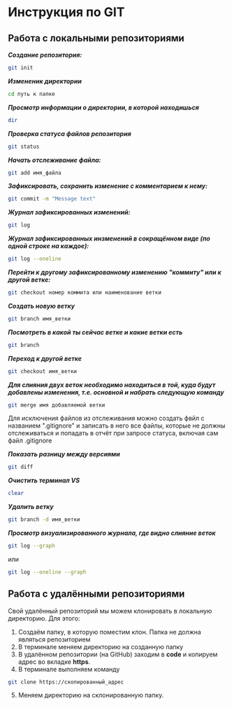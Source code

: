 # Инструкция по GIT
## Работа с локальными репозиториями
***Создание репозитория:***
```sh
git init
```
***Измененик директории***
```sh
cd путь к папке
```
***Просмотр информации о директории, в которой находишься***
```sh
dir
```
***Проверка статуса файлов репозитория***
```sh
git status
```
***Начать отслеживание файла:***
```sh
git add имя_файла
```
***Зафиксировать, сохранить изменение с комментарием к нему:***
```sh
git commit -m "Message text"
```
***Журнал зафиксированных изменений:***
```sh
git log
```
***Журнал зафиксированных инзменений в сокращённом виде (по одной строке на каждое):***
```sh
git log --oneline
```
***Перейти к другому зафиксированному изменению "коммиту" или к другой ветке:***
```sh
git checkout номер коммита или наименование ветки
```
***Создать новую ветку***  
```sh
git branch имя_ветки 
```
***Посмотреть в какой ты сейчас ветке и какие ветки есть***
```sh
git branch
```  
***Переход к другой ветке***  
```sh
git checkout имя_ветки
```
***Для слияния двух веток необходимо находиться в той, куда будут добавлены изменения, т.е. основной и набрать следующую команду***
```sh
git merge имя добавляемой ветки
```
Для исключения файлов из отслеживания можно создать фвйл с названием ".gitignore" и записать в него все файлы, которые не должны отслеживаться и попадать в отчёт при запросе статуса, включая сам файл .gitignore

***Показать разницу между версиями***
```sh
git diff
```
***Очистить терминал VS***
```sh
clear
``` 
***Удалить ветку***
```sh
git branch -d имя_ветки
```
***Просмотр визуализированного журнала, где видно слияние веток***
```sh
git log --graph
```
или
```sh
git log --oneline --graph
```
## Работа с удалёнными репозиториями
Свой удалённый репозиторий мы можем клонировать в локальную директорию. Для этого:  
1. Создаём папку, в которую поместим клон. Папка не должна являться репозиторием
2. В терминале меняем директорию на созданную папку
3. В удалённом репозитории (на GitHub) заходим в **code** и копируем адрес во вкладке **https**.
4. В терминале выполняем команду
```sh
git clone https://скопированный_адрес
```
5. Меняем директорию на склонированную папку.